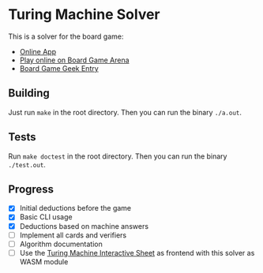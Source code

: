 # Turing Machine Solver

This is a solver for the board game:

- [Online App](https://turingmachine.info/)
- [Play online on Board Game Arena](https://en.boardgamearena.com/gamepanel?game=turingmachine)
- [Board Game Geek Entry](https://boardgamegeek.com/boardgame/356123/turing-machine)

## Building

Just run `make` in the root directory. Then you can run the binary `./a.out`.

## Tests

Run `make doctest` in the root directory. Then you can run the binary `./test.out`.

## Progress

- [x] Initial deductions before the game
- [x] Basic CLI usage
- [x] Deductions based on machine answers
- [ ] Implement all cards and verifiers
- [ ] Algorithm documentation
- [ ] Use the [Turing Machine Interactive Sheet](https://github.com/zyle87/turing-machine-interactive-sheet) as frontend with this solver as WASM module

